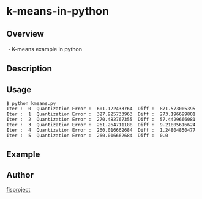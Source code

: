 k-means-in-python
====

## Overview
・K-means example in python

## Description

## Usage
```
$ python kmeans.py
Iter :  0  Quantization Error :  601.122433764  Diff :  871.573005395
Iter :  1  Quantization Error :  327.925733963  Diff :  273.196699801
Iter :  2  Quantization Error :  270.482767355  Diff :  57.4429666081
Iter :  3  Quantization Error :  261.264711188  Diff :  9.21805616624
Iter :  4  Quantization Error :  260.016662684  Diff :  1.24804850477
Iter :  5  Quantization Error :  260.016662684  Diff :  0.0
```

## Example

## Author
[fisproject](https://github.com/fisproject)
